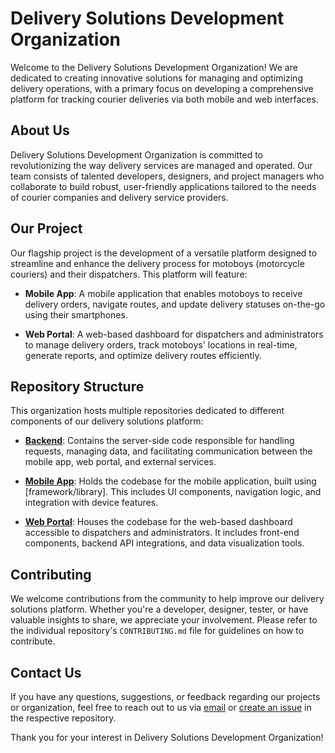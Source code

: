 # Delivery Solutions Development Organization

Welcome to the Delivery Solutions Development Organization! We are dedicated to creating innovative solutions for managing and optimizing delivery operations, with a primary focus on developing a comprehensive platform for tracking courier deliveries via both mobile and web interfaces.

## About Us

Delivery Solutions Development Organization is committed to revolutionizing the way delivery services are managed and operated. Our team consists of talented developers, designers, and project managers who collaborate to build robust, user-friendly applications tailored to the needs of courier companies and delivery service providers.

## Our Project

Our flagship project is the development of a versatile platform designed to streamline and enhance the delivery process for motoboys (motorcycle couriers) and their dispatchers. This platform will feature:

- **Mobile App**: A mobile application that enables motoboys to receive delivery orders, navigate routes, and update delivery statuses on-the-go using their smartphones.
  
- **Web Portal**: A web-based dashboard for dispatchers and administrators to manage delivery orders, track motoboys' locations in real-time, generate reports, and optimize delivery routes efficiently.

## Repository Structure

This organization hosts multiple repositories dedicated to different components of our delivery solutions platform:

- **[Backend](https://github.com/Seven-Howls/delivery-control-backend)**: Contains the server-side code responsible for handling requests, managing data, and facilitating communication between the mobile app, web portal, and external services.
  
- **[Mobile App](https://github.com/Seven-Howls/delivery-control-mobile)**: Holds the codebase for the mobile application, built using [framework/library]. This includes UI components, navigation logic, and integration with device features.
  
- **[Web Portal](https://github.com/Seven-Howls/delivery-control-web)**: Houses the codebase for the web-based dashboard accessible to dispatchers and administrators. It includes front-end components, backend API integrations, and data visualization tools.

## Contributing

We welcome contributions from the community to help improve our delivery solutions platform. Whether you're a developer, designer, tester, or have valuable insights to share, we appreciate your involvement. Please refer to the individual repository's `CONTRIBUTING.md` file for guidelines on how to contribute.

## Contact Us

If you have any questions, suggestions, or feedback regarding our projects or organization, feel free to reach out to us via [email](mailto:contact@example.com) or [create an issue](link-to-issues-page) in the respective repository.

Thank you for your interest in Delivery Solutions Development Organization!

